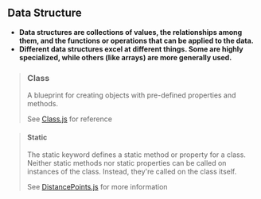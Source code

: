 ## Data Structure

- **Data structures are collections of values, the relationships among them, and the functions or operations that can be applied to the data.**
- **Different data structures excel at different things. Some are highly specialized, while others (like arrays) are more generally used.**

> ### Class
>
> A blueprint for creating objects with pre-defined properties and methods.
>
> See [Class.js](Class.js) for reference

> #### Static
>
> The static keyword defines a static method or property for a class. Neither static methods nor static properties can be called on instances of the class. Instead, they're called on the class itself.
>
> See [DistancePoints.js](DistancePoints.js) for more information

